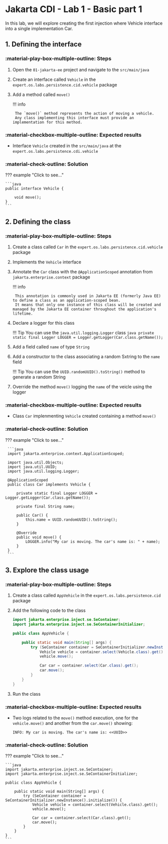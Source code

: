 # Jakarta CDI - Lab 1 - Basic part 1

In this lab, we will explore creating the first injection where Vehicle interface into a single implementation Car.

## 1. Defining the interface

### :material-play-box-multiple-outline: Steps

1. Open the `01-jakarta-ee` project and navigate to the `src/main/java`
2. Create an interface called `Vehicle` in the `expert.os.labs.persistence.cid.vehicle` package
3. Add a method called `move()`

	!!! info

		The `move()` method represents the action of moving a vehicle.
		Any class implementing this interface must provide an implementation for this method.

### :material-checkbox-multiple-outline: Expected results

* Interface `Vehicle` created in the `src/main/java` at the `expert.os.labs.persistence.cdi.vehicle`

### :material-check-outline: Solution

??? example "Click to see..."

	```java
	public interface Vehicle {

		void move();
	}
	```

## 2. Defining the class

### :material-play-box-multiple-outline: Steps

1. Create a class called `Car` in the `expert.os.labs.persistence.cid.vehicle` package
2. Implements the `Vehicle` interface
3. Annotate the `Car` class with the `@ApplicationScoped` annotation from `jakarta.enterprise.context` package

	!!! info

		This annotation is commonly used in Jakarta EE (formerly Java EE) to define a class as an application-scoped bean.
		It means that only one instance of this class will be created and managed by the Jakarta EE container throughout the application's lifetime.

4. Declare a logger for this class

	!!! Tip
		You can use the `java.util.logging.Logger` class
		```java
		private static final Logger LOGGER = Logger.getLogger(Car.class.getName());
		```

5. Add a field called `name` of type `String`
6. Add a constructor to the class associating a random Sxtring to the `name` field

	!!! Tip
		You can use the `UUID.randomUUID().toString()` method to generate a random String

7. Override the method `move()` logging the `name` of the veicle using the logger

### :material-checkbox-multiple-outline: Expected results

* Class `Car` implenmenting `Vehicle` created containing a method `move()`

### :material-check-outline: Solution

??? example "Click to see..."

	 ```java
	 import jakarta.enterprise.context.ApplicationScoped;

 	 import java.util.Objects;
 	 import java.util.UUID;
	 import java.util.logging.Logger;

	 @ApplicationScoped
	 public class Car implements Vehicle {

		 private static final Logger LOGGER = Logger.getLogger(Car.class.getName());

		 private final String name;

 		 public Car() {
			 this.name = UUID.randomUUID().toString();
 		 }

		 @Override
		 public void move() {
			 LOGGER.info("My car is moving. The car's name is: " + name);
 		 }
	 }
	 ```

## 3. Explore the class usage

### :material-play-box-multiple-outline: Steps

1. Create a class called `AppVehicle` in the `expert.os.labs.persistence.cid` package
2. Add the following code to the class

	```java
	import jakarta.enterprise.inject.se.SeContainer;
	import jakarta.enterprise.inject.se.SeContainerInitializer;

	public class AppVehicle {

		public static void main(String[] args) {
			try (SeContainer container = SeContainerInitializer.newInstance().initialize()) {
				Vehicle vehicle = container.select(Vehicle.class).get();
				vehicle.move();

				Car car = container.select(Car.class).get();
				car.move();
			}
		}
	}
	```

3. Run the class

### :material-checkbox-multiple-outline: Expected results

* Two logs related to the `move()` method execution, one for the `vehicle.move()` and another from the `car.move()` showing:

	```
	INFO: My car is moving. The car's name is: <<UUID>>
	```

### :material-check-outline: Solution

??? example "Click to see..."

	```java
	import jakarta.enterprise.inject.se.SeContainer;
	import jakarta.enterprise.inject.se.SeContainerInitializer;

	public class AppVehicle {

		public static void main(String[] args) {
			try (SeContainer container = SeContainerInitializer.newInstance().initialize()) {
				Vehicle vehicle = container.select(Vehicle.class).get();
				vehicle.move();

				Car car = container.select(Car.class).get();
				car.move();
			}
		}
	}
	```
	